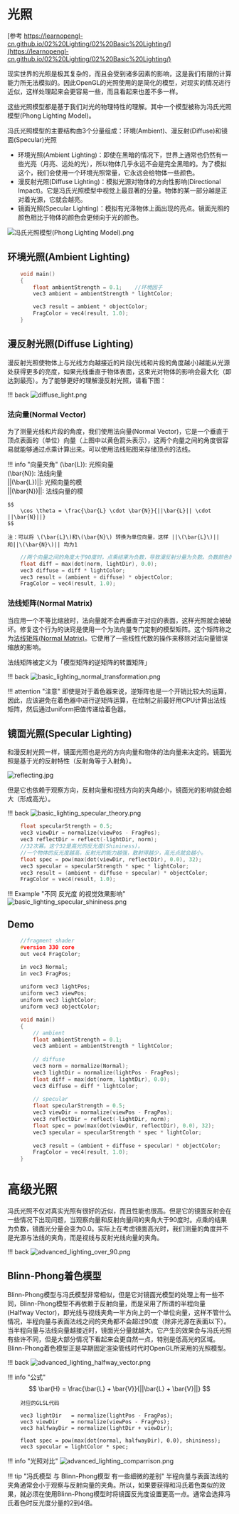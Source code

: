 # 光照

[参考 https://learnopengl-cn.github.io/02%20Lighting/02%20Basic%20Lighting/](https://learnopengl-cn.github.io/02%20Lighting/02%20Basic%20Lighting/)

现实世界的光照是极其复杂的，而且会受到诸多因素的影响，这是我们有限的计算能力所无法模拟的。因此OpenGL的光照使用的是简化的模型，对现实的情况进行近似，这样处理起来会更容易一些，而且看起来也差不多一样。

这些光照模型都是基于我们对光的物理特性的理解。其中一个模型被称为冯氏光照模型(Phong Lighting Model)。

冯氏光照模型的主要结构由3个分量组成：环境(Ambient)、漫反射(Diffuse)和镜面(Specular)光照

- 环境光照(Ambient Lighting)：即使在黑暗的情况下，世界上通常也仍然有一些光亮（月亮、远处的光），所以物体几乎永远不会是完全黑暗的。为了模拟这个，我们会使用一个环境光照常量，它永远会给物体一些颜色。
- 漫反射光照(Diffuse Lighting)：模拟光源对物体的方向性影响(Directional Impact)。它是冯氏光照模型中视觉上最显著的分量。物体的某一部分越是正对着光源，它就会越亮。
- 镜面光照(Specular Lighting)：模拟有光泽物体上面出现的亮点。镜面光照的颜色相比于物体的颜色会更倾向于光的颜色。


![冯氏光照模型(Phong Lighting Model).png](./assets/basic_lighting_phong.png)


## 环境光照(Ambient Lighting)

~~~ c
    void main()
    {
        float ambientStrength = 0.1;    //环境因子
        vec3 ambient = ambientStrength * lightColor;

        vec3 result = ambient * objectColor;
        FragColor = vec4(result, 1.0);
    }
~~~


## 漫反射光照(Diffuse Lighting)

漫反射光照使物体上与光线方向越接近的片段(光线和片段的角度越小)越能从光源处获得更多的亮度，如果光线垂直于物体表面，这束光对物体的影响会最大化（即达到最亮）。为了能够更好的理解漫反射光照，请看下图：

!!! back
    ![diffuse_light.png](./assets/diffuse_light.png)


### 法向量(Normal Vector)

为了测量光线和片段的角度，我们使用法向量(Normal Vector)，它是一个垂直于顶点表面的（单位）向量（上图中以黄色箭头表示），这两个向量之间的角度很容易就能够通过点乘计算出来。可以使用法线贴图来存储顶点的法线。

!!! info "向量夹角"
    \(\bar{L}\): 光照向量  
    \(\bar{N}\): 法线向量  
    ||\(\bar{L}\)||: 光照向量的模  
    ||\(\bar{N}\)||: 法线向量的模  

    $$
	    \cos \theta = \frac{\bar{L} \cdot \bar{N}}{||\bar{L}|| \cdot ||\bar{N}||}
    $$

    注：可以将 \(\bar{L}\)和\(\bar{N}\) 转换为单位向量，这样 ||\(\bar{L}\)||和||\(\bar{N}\)|| 均为1
~~~ c
    //两个向量之间的角度大于90度时，点乘结果为负数，导致漫反射分量为负数。负数颜色的光照没有意义。
    float diff = max(dot(norm, lightDir), 0.0);
    vec3 diffuse = diff * lightColor;
    vec3 result = (ambient + diffuse) * objectColor;
    FragColor = vec4(result, 1.0);
~~~

### 法线矩阵(Normal Matrix)

当应用一个不等比缩放时，法向量就不会再垂直于对应的表面，这样光照就会被破坏。修复这个行为的诀窍是使用一个为法向量专门定制的模型矩阵。这个矩阵称之为[法线矩阵(Normal Matrix)](http://www.lighthouse3d.com/tutorials/glsl-tutorial/the-normal-matrix/)。它使用了一些线性代数的操作来移除对法向量错误缩放的影响。

法线矩阵被定义为「模型矩阵的逆矩阵的转置矩阵」

!!! back
    ![basic_lighting_normal_transformation.png](./assets/basic_lighting_normal_transformation.png)

!!! attention "注意"
    即使是对于着色器来说，逆矩阵也是一个开销比较大的运算，因此，应该避免在着色器中进行逆矩阵运算，在绘制之前最好用CPU计算出法线矩阵，然后通过uniform把值传递给着色器。


## 镜面光照(Specular Lighting)

和漫反射光照一样，镜面光照也是光的方向向量和物体的法向量来决定的。镜面光照是基于光的反射特性（反射角等于入射角）。

![reflecting.jpg](./assets/reflecting.jpg)

但是它也依赖于观察方向，反射向量和视线方向的夹角越小，镜面光的影响就会越大（形成高光）。

!!! back
    ![basic_lighting_specular_theory.png](./assets/basic_lighting_specular_theory.png)

~~~ c
    float specularStrength = 0.5;
    vec3 viewDir = normalize(viewPos - FragPos);
    vec3 reflectDir = reflect(-lightDir, norm);
    //32次幂。这个32是高光的反光度(Shininess)。
    //一个物体的反光度越高，反射光的能力越强，散射得越少，高光点就会越小。
    float spec = pow(max(dot(viewDir, reflectDir), 0.0), 32);
    vec3 specular = specularStrength * spec * lightColor;
    vec3 result = (ambient + diffuse + specular) * objectColor;
    FragColor = vec4(result, 1.0);
~~~


!!! Example "不同 反光度 的视觉效果影响"
    ![basic_lighting_specular_shininess.png](./assets/basic_lighting_specular_shininess.png)


## Demo
~~~ c
    //fragment shader
    #version 330 core
    out vec4 FragColor;

    in vec3 Normal;  
    in vec3 FragPos;  
    
    uniform vec3 lightPos; 
    uniform vec3 viewPos; 
    uniform vec3 lightColor;
    uniform vec3 objectColor;

    void main()
    {
        // ambient
        float ambientStrength = 0.1;
        vec3 ambient = ambientStrength * lightColor;
        
        // diffuse 
        vec3 norm = normalize(Normal);
        vec3 lightDir = normalize(lightPos - FragPos);
        float diff = max(dot(norm, lightDir), 0.0);
        vec3 diffuse = diff * lightColor;
        
        // specular
        float specularStrength = 0.5;
        vec3 viewDir = normalize(viewPos - FragPos);
        vec3 reflectDir = reflect(-lightDir, norm);  
        float spec = pow(max(dot(viewDir, reflectDir), 0.0), 32);
        vec3 specular = specularStrength * spec * lightColor;  
            
        vec3 result = (ambient + diffuse + specular) * objectColor;
        FragColor = vec4(result, 1.0);
    } 
~~~

# 高级光照

冯氏光照不仅对真实光照有很好的近似，而且性能也很高。但是它的镜面反射会在一些情况下出现问题，当观察向量和反射向量间的夹角大于90度时。点乘的结果为负数，镜面光分量会变为0.0。实际上在考虑镜面高光时，我们测量的角度并不是光源与法线的夹角，而是视线与反射光线向量的夹角。

!!! back
    ![advanced_lighting_over_90.png](./assets/advanced_lighting_over_90.png)

## Blinn-Phong着色模型

Blinn-Phong模型与冯氏模型非常相似，但是它对镜面光模型的处理上有一些不同，Blinn-Phong模型不再依赖于反射向量，而是采用了所谓的半程向量(Halfway Vector)，即光线与视线夹角一半方向上的一个单位向量，这样不管什么情况，半程向量与表面法线之间的夹角都不会超过90度（除非光源在表面以下）。当半程向量与法线向量越接近时，镜面光分量就越大。它产生的效果会与冯氏光照有些许不同，但是大部分情况下看起来会更自然一点，特别是低高光的区域。Blinn-Phong着色模型正是早期固定渲染管线时代时OpenGL所采用的光照模型。

!!! back
    ![advanced_lighting_halfway_vector.png](./assets/advanced_lighting_halfway_vector.png)


!!! info "公式"
    $$
    \bar{H} = \frac{\bar{L} + \bar{V}}{||\bar{L} + \bar{V}||}
    $$

        对应的GLSL代码

        vec3 lightDir   = normalize(lightPos - FragPos);
        vec3 viewDir    = normalize(viewPos - FragPos);
        vec3 halfwayDir = normalize(lightDir + viewDir);
        
        float spec = pow(max(dot(normal, halfwayDir), 0.0), shininess);
        vec3 specular = lightColor * spec;

!!! info "光照对比"
    ![advanced_lighting_comparrison.png](./assets/advanced_lighting_comparrison.png)


!!! tip "冯氏模型 与 Blinn-Phong模型 有一些细微的差别"
    半程向量与表面法线的夹角通常会小于观察与反射向量的夹角。所以，如果要获得和冯氏着色类似的效果，就必须在使用Blinn-Phong模型时将镜面反光度设置更高一点。通常会选择冯氏着色时反光度分量的2到4倍。

